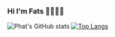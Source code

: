 ### Hi I'm Fats 🐱‍💻🐱‍💻
![Phat's GitHub stats](https://github-readme-stats.vercel.app/api?username=PhatNguyen2k2&theme=tokionight&show_icons=true)
[![Top Langs](https://github-readme-stats.vercel.app/api/top-langs/?username=PhatNguyen2k2&layout=compact)](https://github.com/PhatNguyen2k2/github-readme-stats)
